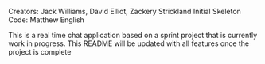 Creators: Jack Williams, David Elliot, Zackery Strickland
Initial Skeleton Code: Matthew English

This is a real time chat application based on a sprint project that is currently work in progress. This README will be updated with all features once the project is complete
